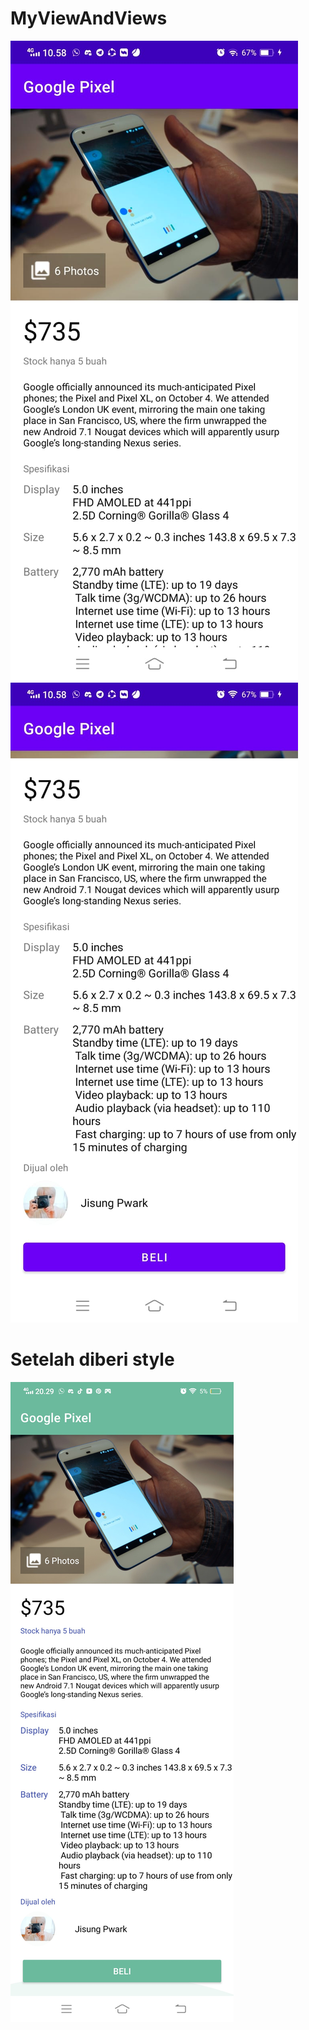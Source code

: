# MyViewAndViews

![Alt Text](https://github.com/29rpl4aulfeb/MyViewAndViews/blob/master/WhatsApp%20Image%202022-03-02%20at%2010.59.27.jpeg)
![Alt Text](https://github.com/29rpl4aulfeb/MyViewAndViews/blob/master/WhatsApp%20Image%202022-03-02%20at%2010.59.27%20(1).jpeg)


# Setelah diberi style
![Alt Text](https://github.com/29rpl4aulfeb/MyViewAndViews/blob/master/Screenshot_2022_0311_202916.jpg)
